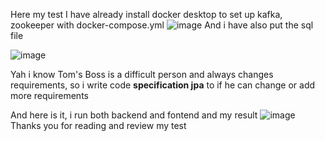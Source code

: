 Here my test
I have already install docker desktop to set up kafka, zookeeper with docker-compose.yml
![image](https://github.com/NhanPhung0605/sales/assets/88967318/7214192b-539c-4be7-86fd-dad603964d1c)
And i have also put the sql file 



![image](https://github.com/NhanPhung0605/sales/assets/88967318/b0b4678f-bdd9-4f07-8f3e-d830c87f4bf9)

Yah i know Tom's Boss is a difficult person and always changes requirements,
so i write code **specification jpa** to if he can change or add more requirements

And here is it, i run both backend and fontend and my result
![image](https://github.com/NhanPhung0605/sales/assets/88967318/7cb506a3-66fc-42f8-8cda-637d30a733ae)
Thanks you for reading and review my test 
